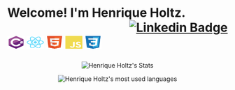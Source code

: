 # Welcome! I'm Henrique Holtz. <span style="float: right;">[![Linkedin Badge](https://img.shields.io/badge/-LinkedIn-blue?style=flat-square&logo=Linkedin&logoColor=white&link=https://www.linkedin.com/in/henrique-holtz/)](https://www.linkedin.com/in/henrique-holtz/)</span>

<div style="display: inline_block"><br>
  <img align="center" alt="Henrique-Csharp" height="30" width="40" src="https://raw.githubusercontent.com/devicons/devicon/master/icons/csharp/csharp-original.svg">
  <img align="center" alt="Henrique-React" height="30" width="40" src="https://raw.githubusercontent.com/devicons/devicon/master/icons/react/react-original.svg">
  <img align="center" alt="Henrique-HTML" height="30" width="40" src="https://raw.githubusercontent.com/devicons/devicon/master/icons/html5/html5-original.svg">
  <img align="center" alt="Henrique-Js" height="30" width="40" src="https://raw.githubusercontent.com/devicons/devicon/master/icons/javascript/javascript-plain.svg">
  <img align="center" alt="Henrique-CSS" height="30" width="40" src="https://raw.githubusercontent.com/devicons/devicon/master/icons/css3/css3-original.svg">
</div>

 ##

<p align="center"> <img src="https://github-readme-stats.vercel.app/api?username=henriqueholtz&show_icons=true&count_private=true&theme=midnight-purple" alt="Henrique Holtz's Stats" />

<p align="center"> <img src="https://github-readme-stats.vercel.app/api/top-langs/?username=henriqueholtz&layout=compact&theme=midnight-purple" alt="Henrique Holtz's most used languages" />
